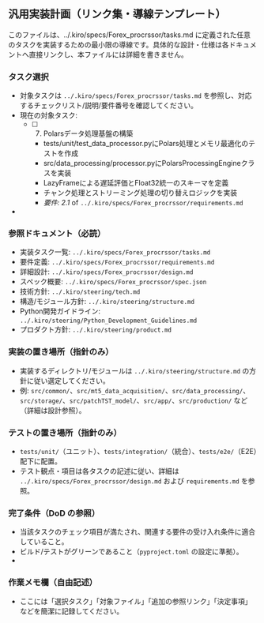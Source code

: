 ## 汎用実装計画（リンク集・導線テンプレート）

このファイルは、../.kiro/specs/Forex_procrssor/tasks.md に定義された任意のタスクを実装するための最小限の導線です。具体的な設計・仕様は各ドキュメントへ直接リンクし、本ファイルには詳細を書きません。

### タスク選択
- 対象タスクは `../.kiro/specs/Forex_procrssor/tasks.md` を参照し、対応するチェックリスト/説明/要件番号を確認してください。
- 現在の対象タスク: 
  - [ ] 7. Polarsデータ処理基盤の構築
    - tests/unit/test_data_processor.pyにPolars処理とメモリ最適化のテストを作成
    - src/data_processing/processor.pyにPolarsProcessingEngineクラスを実装
    - LazyFrameによる遅延評価とFloat32統一のスキーマを定義
    - チャンク処理とストリーミング処理の切り替えロジックを実装
    - _要件: 2.1_ of `../.kiro/specs/Forex_procrssor/requirements.md`
- 
### 参照ドキュメント（必読）
- 実装タスク一覧: `../.kiro/specs/Forex_procrssor/tasks.md`
- 要件定義: `../.kiro/specs/Forex_procrssor/requirements.md`
- 詳細設計: `../.kiro/specs/Forex_procrssor/design.md`
- スペック概要: `../.kiro/specs/Forex_procrssor/spec.json`
- 技術方針: `../.kiro/steering/tech.md`
- 構造/モジュール方針: `../.kiro/steering/structure.md`
- Python開発ガイドライン: `../.kiro/steering/Python_Development_Guidelines.md`
- プロダクト方針: `../.kiro/steering/product.md`

### 実装の置き場所（指針のみ）
- 実装するディレクトリ/モジュールは `../.kiro/steering/structure.md` の方針に従い選定してください。
- 例: `src/common/`、`src/mt5_data_acquisition/`、`src/data_processing/`、`src/storage/`、`src/patchTST_model/`、`src/app/`、`src/production/` など（詳細は設計参照）。
  
### テストの置き場所（指針のみ）
- `tests/unit/`（ユニット）、`tests/integration/`（統合）、`tests/e2e/`（E2E）配下に配置。
- テスト観点・項目は各タスクの記述に従い、詳細は `../.kiro/specs/Forex_procrssor/design.md` および `requirements.md` を参照。

### 完了条件（DoD の参照）
- 当該タスクのチェック項目が満たされ、関連する要件の受け入れ条件に適合していること。
- ビルド/テストがグリーンであること（`pyproject.toml` の設定に準拠）。
- 
### 作業メモ欄（自由記述）
- ここには「選択タスク」「対象ファイル」「追加の参照リンク」「決定事項」などを簡潔に記録してください。